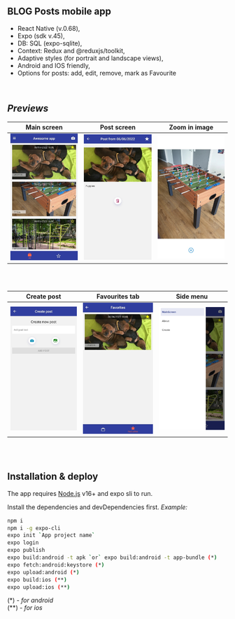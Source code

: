 ## BLOG Posts mobile app

- React Native (v.0.68),
- Expo (sdk v.45),
- DB: SQL (expo-sqlite),
- Context: Redux and @reduxjs/toolkit,
- Adaptive styles (for portrait and landscape views),
- Android and IOS friendly,
- Options for posts: add, edit, remove, mark as Favourite

<br/>

## _Previews_

| Main screen | Post screen | Zoom in image |
| ------ | ------ | ------ |
| <img src="https://github.com/vhludnev/blog-posts-rn/blob/main/assets/previews/1654522955856.jpg" width="200" alt="main screen" /> | <img src="https://github.com/vhludnev/blog-posts-rn/blob/main/assets/previews/1654522955863.jpg" width="200" alt="post screen" /> | <img src="https://github.com/vhludnev/blog-posts-rn/blob/main/assets/previews/1654522955860.jpg" width="200" alt="zoom-in screen" /> |

<br/><br/>

| Create post | Favourites tab | Side menu |
| ------ | ------ | ------ |
| <img src="https://github.com/vhludnev/blog-posts-rn/blob/main/assets/previews/1654522955867.jpg" width="200" alt="main screen" /> | <img src="https://github.com/vhludnev/blog-posts-rn/blob/main/assets/previews/1654522955873.jpg" width="200" alt="post screen" /> | <img src="https://github.com/vhludnev/blog-posts-rn/blob/main/assets/previews/1654522955870.jpg" width="200" alt="zoom-in screen" /> |

<br/><br/>

## Installation & deploy

The app requires [Node.js](https://nodejs.org/) v16+ and expo sli to run.

Install the dependencies and devDependencies first. _Example:_

```sh
npm i
npm i -g expo-cli
expo init `App project name`
expo login
expo publish
expo build:android -t apk `or` expo build:android -t app-bundle (*)
expo fetch:android:keystore (*)
expo upload:android (*)
expo build:ios (**)
expo upload:ios (**)

```

(*) - _for android_
<br/>
(**) - _for ios_